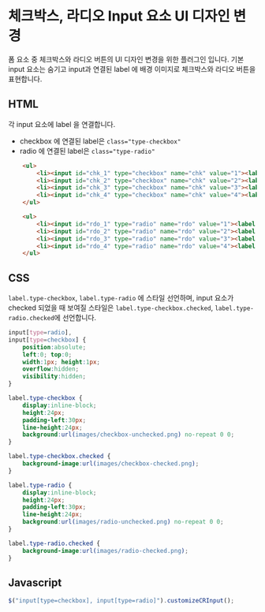 체크박스, 라디오 Input 요소 UI 디자인 변경
=====

폼 요소 중 체크박스와 라디오 버튼의 UI 디자인 변경을 위한 플러그인 입니다. 기본 input 요소는 숨기고 input과 연결된 label 에 배경 이미지로 체크박스와 라디오 버튼을 표현합니다.

HTML
-----
각 input 요소에 label 을 연결합니다.
- checkbox 에 연결된 label은 `class="type-checkbox"`
- radio 에 연결된 label은 `class="type-radio"`


```html
	<ul>
		<li><input id="chk_1" type="checkbox" name="chk" value="1"><label for="chk_1" class="type-checkbox">Apple1</label></li>
		<li><input id="chk_2" type="checkbox" name="chk" value="2"><label for="chk_2" class="type-checkbox">Apple2</label></li>
		<li><input id="chk_3" type="checkbox" name="chk" value="3"><label for="chk_3" class="type-checkbox">Apple3</label></li>
		<li><input id="chk_4" type="checkbox" name="chk" value="4"><label for="chk_4" class="type-checkbox">Apple4</label></li>
	</ul>

	<ul>
		<li><input id="rdo_1" type="radio" name="rdo" value="1"><label for="rdo_1" class="type-radio">Banana1</label></li>
		<li><input id="rdo_2" type="radio" name="rdo" value="2"><label for="rdo_2" class="type-radio">Banana2</label></li>
		<li><input id="rdo_3" type="radio" name="rdo" value="3"><label for="rdo_3" class="type-radio">Banana3</label></li>
		<li><input id="rdo_4" type="radio" name="rdo" value="4"><label for="rdo_4" class="type-radio">Banana4</label></li>
	</ul>
```
CSS
-----
`label.type-checkbox`, `label.type-radio` 에 스타일 선언하며, input 요소가 checked 되었을 때 보여질 스타일은 `label.type-checkbox.checked`, `label.type-radio.checked`에 선언합니다.
```css
input[type=radio],
input[type=checkbox] {
	position:absolute;
	left:0; top:0;
	width:1px; height:1px;
	overflow:hidden;
	visibility:hidden;
}

label.type-checkbox {
	display:inline-block;
	height:24px;
	padding-left:30px;
	line-height:24px;
	background:url(images/checkbox-unchecked.png) no-repeat 0 0;
}

label.type-checkbox.checked {
	background-image:url(images/checkbox-checked.png);
}

label.type-radio {
	display:inline-block;
	height:24px;
	padding-left:30px;
	line-height:24px;
	background:url(images/radio-unchecked.png) no-repeat 0 0;
}

label.type-radio.checked {
	background-image:url(images/radio-checked.png);
}
```

Javascript
-----

```javascript
$("input[type=checkbox], input[type=radio]").customizeCRInput();
```

